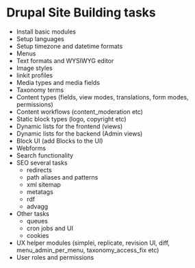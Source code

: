 # Drupal Site Building tasks

- Install basic modules
- Setup languages
- Setup timezone and datetime formats
- Menus
- Text formats and WYSIWYG editor
- Image styles
- linkit profiles
- Media types and media fields
- Taxonomy terms
- Content types (fields, view modes, translations, form modes, permissions)
- Content workflows (content_moderation etc)
- Static block types (logo, copyright etc)
- Dynamic lists for the frontend (views)
- Dynamic lists for the backend (Admin views)
- Block UI (add Blocks to the UI)
- Webforms
- Search functionality
- SEO several tasks
  - redirects
  - path aliases and patterns
  - xml sitemap
  - metatags
  - rdf
  - advagg
- Other tasks
  - queues
  - cron jobs and UI
  - cookies
- UX helper modules (simplei, replicate, revision UI, diff, menu_admin_per_menu, taxonomy_access_fix etc)
- User roles and permissions
